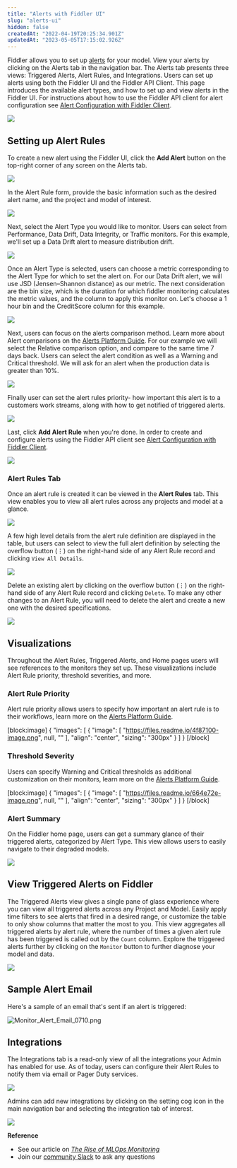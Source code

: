 ```yaml
---
title: "Alerts with Fiddler UI"
slug: "alerts-ui"
hidden: false
createdAt: "2022-04-19T20:25:34.901Z"
updatedAt: "2023-05-05T17:15:02.926Z"
---
```

Fiddler allows you to set up [alerts](https://docs.fiddler.ai/v1.6/docs/alerts-platform) for your model. View your alerts by clicking on the Alerts tab in the navigation bar. The Alerts tab presents three views: Triggered Alerts, Alert Rules, and Integrations. Users can set up alerts using both the Fiddler UI and the Fiddler API Client. This page introduces the available alert types, and how to set up and view alerts in the Fiddler UI. For instructions about how to use the Fiddler API client for alert configuration see [Alert Configuration with Fiddler Client](doc:alerts-client).

![](https://files.readme.io/1730387-image.png)

## Setting up Alert Rules

To create a new alert using the Fiddler UI, click the **Add Alert** button on the top-right corner of any screen on the Alerts tab. 

![](https://files.readme.io/78537d3-image.png)

In the Alert Rule form, provide the basic information such as the desired alert name, and the project and model of interest. 

![](https://files.readme.io/8418e4f-image.png)

Next, select the Alert Type you would like to monitor. Users can select from Performance, Data Drift, Data Integrity, or Traffic monitors. For this example, we'll set up a Data Drift alert to measure distribution drift.

![](https://files.readme.io/d51ca30-image.png)

Once an Alert Type is selected, users can choose a metric corresponding to the Alert Type for which to set the alert on. For our Data Drift alert, we will use JSD (Jensen–Shannon distance) as our metric. The next consideration are the bin size, which is the duration for which fiddler monitoring calculates the metric values, and the column to apply this monitor on. Let's choose a 1 hour bin and the CreditScore column for this example. 

![](https://files.readme.io/9ba686e-image.png)

Next, users can focus on the alerts comparison method. Learn more about Alert comparisons on the [Alerts Platform Guide](https://docs.fiddler.ai/v1.6/docs/alerts-platform). For our example we will select the Relative comparison option, and compare to the same time 7 days back. Users can select the alert condition as well as a Warning and Critical threshold. We will ask for an alert when the production data is greater than 10%.

![](https://files.readme.io/cb3f4b0-image.png)

Finally user can set the alert rules priority- how important this alert is to a customers work streams, along with how to get notified of triggered alerts. 

![](https://files.readme.io/0e75a9e-image.png)

 Last, click **Add Alert Rule** when you're done. In order to create and configure alerts using the Fiddler API client see [Alert Configuration with Fiddler Client](doc:alerts-client).

![](https://files.readme.io/72a1e8b-image.png)

### Alert Rules Tab

Once an alert rule is created it can be viewed in the **Alert Rules** tab. This view enables you to view all alert rules across any projects and model at a glance.

![](https://files.readme.io/ec2fde7-image.png)

A few high level details from the alert rule definition are displayed in the table, but users can select to view the full alert definition by selecting the overflow button (⋮) on the right-hand side of any Alert Rule record and clicking `View All Details`. 

![](https://files.readme.io/0e1dbdc-image.png)

Delete an existing alert by clicking on the overflow button (⋮) on the right-hand side of any Alert Rule record and clicking `Delete`. To make any other changes to an Alert Rule, you will need to delete the alert and create a new one with the desired specifications. 

![](https://files.readme.io/eddf05e-image.png)

## Visualizations

Throughout the Alert Rules, Triggered Alerts, and Home pages users will see references to the monitors they set up. These visualizations include Alert Rule priority, threshold severities, and more.

### Alert Rule Priority

Alert rule priority allows users to specify how important an alert rule is to their workflows, learn more on the [Alerts Platform Guide](https://docs.fiddler.ai/v1.6/docs/alerts-platform).

[block:image]
{
  "images": [
    {
      "image": [
        "https://files.readme.io/4f87100-image.png",
        null,
        ""
      ],
      "align": "center",
      "sizing": "300px"
    }
  ]
}
[/block]



### Threshold Severity

Users can specify Warning and Critical thresholds as additional customization on their monitors, learn more on the [Alerts Platform Guide](https://docs.fiddler.ai/v1.6/docs/alerts-platform).

[block:image]
{
  "images": [
    {
      "image": [
        "https://files.readme.io/664e72e-image.png",
        null,
        ""
      ],
      "align": "center",
      "sizing": "300px"
    }
  ]
}
[/block]



### Alert Summary

On the Fiddler home page, users can get a summary glance of their triggered alerts, categorized by Alert Type. This view allows users to easily navigate to their degraded models.

![](https://files.readme.io/3f76938-image.png)

## View Triggered Alerts on Fiddler

The Triggered Alerts view gives a single pane of glass experience where you can view all triggered alerts across any Project and Model. Easily apply time filters to see alerts that fired in a desired range, or customize the table to only show columns that matter the most to you. This view aggregates all triggered alerts by alert rule, where the number of times a given alert rule has been triggered is called out by the `Count` column. Explore the triggered alerts further by clicking on the `Monitor` button to further diagnose your model and data.

![](https://files.readme.io/30a5ab5-Screen_Shot_2022-10-03_at_3.39.32_PM.png)

## Sample Alert Email

Here's a sample of an email that's sent if an alert is triggered:

![](https://files.readme.io/9dfc566-Monitor_Alert_Email_0710.png "Monitor_Alert_Email_0710.png")

## Integrations

The Integrations tab is a read-only view of all the integrations your Admin has enabled for use. As of today, users can configure their Alert Rules to notify them via email or Pager Duty services.

![](https://files.readme.io/7462149-image.png)

Admins can add new integrations by clicking on the setting cog icon in the main navigation bar and selecting the integration tab of interest.

![](https://files.readme.io/6ee3027-Screen_Shot_2022-10-03_at_4.16.00_PM.png)

**Reference**

- See our article on [_The Rise of MLOps Monitoring_](https://www.fiddler.ai/blog/the-rise-of-mlops-monitoring)
- Join our [community Slack](https://www.fiddler.ai/slackinvite) to ask any questions